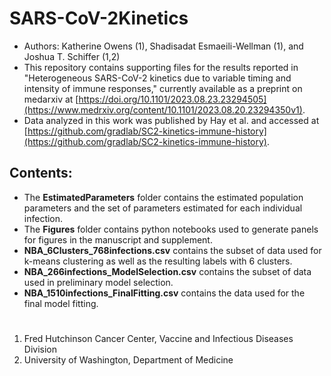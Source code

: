 # SARS-CoV-2Kinetics
* Authors: Katherine Owens (1), Shadisadat Esmaeili-Wellman (1), and Joshua T. Schiffer (1,2)
* This repository contains supporting files for the results reported in "Heterogeneous SARS-CoV-2 kinetics due to variable timing and intensity of immune responses," currently available as a preprint on medarxiv at [https://doi.org/10.1101/2023.08.23.23294505](https://www.medrxiv.org/content/10.1101/2023.08.20.23294350v1).
* Data analyzed in this work was published by Hay et al. and accessed at [https://github.com/gradlab/SC2-kinetics-immune-history](https://github.com/gradlab/SC2-kinetics-immune-history).


## Contents: 
- The **EstimatedParameters** folder contains the estimated population parameters and the set of parameters estimated for each individual infection.
- The **Figures** folder contains python notebooks used to generate panels for figures in the manuscript and supplement.
- **NBA_6Clusters_768infections.csv** contains the subset of data used for k-means clustering as well as the resulting labels with 6 clusters.
- **NBA_266infections_ModelSelection.csv** contains the subset of data used in preliminary model selection.
- **NBA_1510infections_FinalFitting.csv** contains the data used for the final model fitting.

#
1.	Fred Hutchinson Cancer Center, Vaccine and Infectious Diseases Division
2.	University of Washington, Department of Medicine

